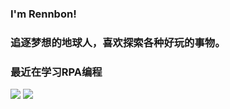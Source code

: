 ###  I'm Rennbon! 
### 追逐梦想的地球人，喜欢探索各种好玩的事物。
### 最近在学习RPA编程
![](https://github-readme-stats.vercel.app/api?username=Rennbon&bg_color=30,e96443,904e95&title_color=fff&text_color=fff)
![](https://github-readme-stats-eight-theta.vercel.app/api/top-langs/?username=Rennbon&layout=compact&langs_count=8&hide_border=true)


